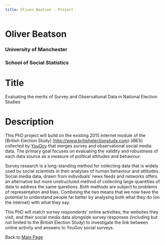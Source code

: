 ```yaml
---
title: Oliver Beatson - Project
---
```


# **Oliver Beatson**

### University of Manchester
### School of Social Statistics

# Title
Evaluating the merits of Survey and Observational Data in National Election Studies

# Description 
This PhD project will build on the existing 2015 internet module of the [British Election Study] (http://www.britishelectionstudy.com) (iBES) collected by [YouGov](https://yougov.co.uk) that merges survey and observational social media data. The primary goal focuses on evaluating the validity and robustness of each data source as a measure of political attitudes and behaviour.

Survey research is a long-standing method for collecting data that is widely used by social scientists in their analyses of human behaviour and attitudes. Social media data, drawn from individuals’ news feeds and networks offers an alternative but more unstructured method of collecting large quantities of data to address the same questions. Both methods are subject to problems of representation and bias. Combining the two means that we now have the potential to understand people far better by analysing both what they do (on the internet) with what they say.

This PhD will match survey respondents’ online activities; the websites they visit, and their social media data alongside survey responses (including but not limited to the British Election Study) to investigate the link between online activity and answers to YouGov social surveys.


Back to [Main Page](https://gyob1908.github.io)